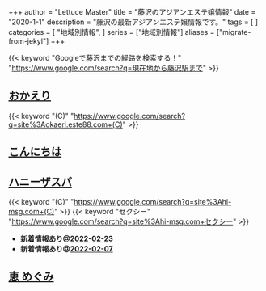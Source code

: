 +++
author = "Lettuce Master"
title = "藤沢のアジアンエステ嬢情報"
date = "2020-1-1"
description = "藤沢の最新アジアンエステ嬢情報です。"
tags = [
]
categories = [
    "地域別情報",
]
series = ["地域別情報"]
aliases = ["migrate-from-jekyl"]
+++

{{< keyword "Googleで藤沢までの経路を検索する！" "https://www.google.com/search?q=現在地から藤沢駅まで" >}}

## [おかえり](http://okaeri.este88.com/)
{{< keyword "(C)" "https://www.google.com/search?q=site%3Aokaeri.este88.com+(C)" >}} 

## [こんにちは](http://nurse.esnavi.work/)


## [ハニーザスパ](http://hi-msg.com/honeythespa/)
{{< keyword "(C)" "https://www.google.com/search?q=site%3Ahi-msg.com+(C)" >}} {{< keyword "セクシー" "https://www.google.com/search?q=site%3Ahi-msg.com+セクシー" >}} 

- **新着情報あり@[2022-02-23](/post/2022-02-23)**
- **新着情報あり@[2022-02-07](/post/2022-02-07)**
## [恵 めぐみ](http://megumi-est.xyz/)


